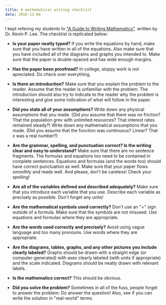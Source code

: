 ```yaml
---
title: A mathematical writing checklist
date: 2018-12-04
---
```


I kept refering my students to ["A Guide to Writing
Mathematics"](https://web.cs.ucdavis.edu/~amenta/w10/writingman.pdf).
written by Dr. Kevin P. Lee. The checklist is replicated below:

- **Is your paper neatly typed?**
  If you write the equations by hand, make sure that you have written in all of
  the equations. Also make sure that you have included all of the diagrams and
  graphs you intended to. Make sure that the paper is double-spaced and has wide
  enough margins.

- **Has the paper been proofread?**
  In college, sloppy work is not apreciated. Do check over everything.

- **Is there an introduction?**
  Make sure that you explain the problem to the reader. Assume that the reader
  is unfamiliar with the problem. The introduction should also try to indicate
  to the reader why the problem is interesting and give some indication of what
  will follow in the paper.

- **Did you state all of your assumptions?**
  Write down any physical assumptions that you made. (Did you assume that there
  was no friction? That the population grev with unlimited resources? That
  interest rates remained steady?) Write down any mathematical assumptions that
  you made. (Did you assume that the function was continuous?  Linear? That $x$
  was a real number?)

- **Are the grammar, spelling, and punctuation correct? Is the writing clear and
  easy to understand?**
  Make sure that there are no sentence fragments. The formulas and equations too
  need to be contained in complete sentences. Equations and formulas (and the
  words too) should have correct punctuation as well. Make sure that your paper
  flows smoothly and reads well. And please, don't be careless! Check your
  spelling!

- **Are all of the variables defined and described adequately?**
  Make sure that you introduce each variable that you use. Describe each
  variable as precisely as possible. Don't forget any units!

- **Are the mathematical symbols used correctly?**
  Don't use an "=" sign outside of a formula. Make sure that the symbols are not
  misused. Use equations and formulas where they are appropriate.

- **Are the words used correctly and precisely?**
  Avoid using vague language and too many pronouns. Use words where they are
  appropriate.

- **Are the diagrams, tables, graphs, and any other pictures you include
  clearly labeled?**
  Graphs should be drawn with a straight edge (or computer-generated) with axes
  clearly labeled (with units if appropriate) and the scale indicated. Diagrams
  should be neatly drawn with relevant labels.

- **Is the mathematics correct?**
  This should be obvious.

- **Did you solve the problem?**
  Sometimes in all of the fuss, people forget to answer the problem. Do answer
  the question! Also, see if you can write the solution in "real-world" terms.
